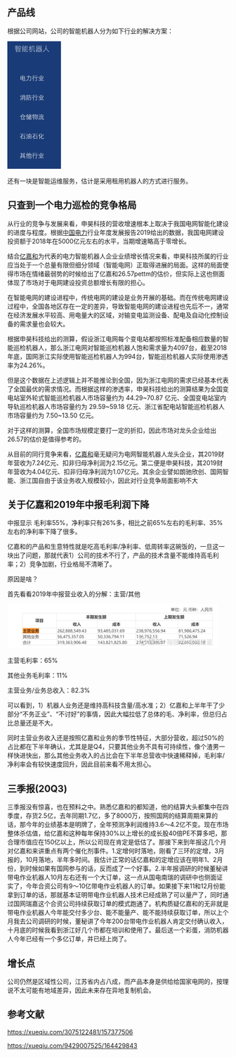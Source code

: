 ## 产品线

根据公司网站，公司的智能机器人分为如下行业的解决方案：

![image-20201201175645859](images/image-20201201175645859.png)





还有一块是智能运维服务，估计是采用租用机器人的方式进行服务。

## 只查到一个电力巡检的竞争格局

从行业的竞争与发展来看，申昊科技的营收增速根本上取决于我国电网智能化建设的进度与程度。根据[中国电力](https://xueqiu.com/S/02380?from=status_stock_match)行业年度发展报告2019给出的数据，我国电网建设投资额于2018年在5000亿元左右的水平，当期增速略高于零增长。

结合[亿嘉和](https://xueqiu.com/S/SH603666?from=status_stock_match)为代表的电力智能机器人企业业绩增长情况来看，申昊科技所属的行业应当处于一个总量有限但细分领域（智能电网）正取得进展的局面。这样的局面使得市场在情绪最弱势的时候给出了亿嘉和26.57pettm的估价，但实际上这也侧面体现了市场对于电网建设投资总额增长有限的担心。

在智能电网的建设进程中，传统电网的建设是业务开展的基础。而在传统电网建设过程中，全国各地区存在一定的差异，导致智能电网的建设进程也先后不一，通常在经济发展水平较高、用电量大的区域，对输变电监测设备、配电及自动化控制设备的需求量也会较大。

根据申昊科技给出的测算，假设浙江电网每个变电站都按照标准配备相应数量的智能巡检机器人，那么浙江电网对智能巡检机器人饱和需求量为4097台，截至2018年底，国网浙江实际使用智能巡检机器人为994台，智能巡检机器人实际使用渗透率为24.26%。

但是这个数据在上述逻辑上并不能推论到全国，因为浙江电网的需求已经基本代表了全国最优的需求情况。而根据这样的渗透率，申昊科技给出的测算结果为全国变电站室外轮式智能巡检机器人市场容量约为 44.29~70.87 亿元、全国变电站室内导轨巡检机器人市场容量约为 29.59~59.18 亿元、浙江省配电站智能巡检机器人市场容量约为 7.50~13.50 亿元。

对于这样的测算，全国市场规模定要打一定的折扣，因此市场对龙头企业给出26.57的估价是值得参考的。

从目前的同行竞争来看，[亿嘉和](https://xueqiu.com/S/SH603666?from=status_stock_match)毫无疑问为电网智能机器人龙头企业，其2019财年营收为7.24亿元、扣非归母净利润为2.15亿元。第二便是申昊科技，其2019财年营收为4.04亿元、扣非归母净利润为1.07亿元。其余企业譬如朗驰欣创、国网智能、浙江国自由于该业务收入规模较小，因此对行业竞争局面影响不大



## 关于亿嘉和2019年中报毛利润下降

中报显示 毛利率55%，净利率只有26%多，相比之前65%左右的毛利率、35%左右的净利率下降了很多。

亿嘉和的产品和生意特性就是吃高毛利率/净利率、低周转率这碗饭的，一旦这一块出了问题，那就代表1）公司的技术不行了，产品的技术含量不能维持高毛利率；2）竞争加剧，行业格局不清晰了。

原因是啥？

首先看看2019年中报营业收入的分解：主营/其他

![img](images/175215a3b4d127d03fec3be7.png!custom.jpg)

主营毛利率：65%

其他业务毛利率：11%

主营业务/业务总收入：82.3%

可以看到，1）机器人业务还是维持高科技含量/高水准；2）亿嘉和上半年干了少部分“不务正业”、“不讨好”的事情，因此大幅拉低了总体的毛、净利率，但总归占比总量还是不大。

同时主营业务收入还是按照亿嘉和业务的季节性特征，大部分营收，超过50%的占比都在下半年确认，尤其是是Q4，只要其他业务不具有可持续性，像个渣男一样快进快出，那么其他业务收入的占比会在下半年总营收中快速稀释掉，毛利率/净利率会有较快速度回升，因此目前来看不用太担心。

## 三季报(20Q3)

三季报没有惊喜，也在预料之中。熟悉亿嘉和的都知道，他的结算大头都集中在四季度，存货2.5亿，去年同期1.7亿，多了8000万，按照国网的结算周期来算的话，那今年的业绩基本是明牌了，全年预测净利润维持3.6～4.2亿不变。现在市场整体杀估值，给亿嘉和这种每年保持30%以上增长的成长股40倍PE不算多吧，那合理市值应在150亿以上，所以公司现在肯定是低估了。那接下来到年报这几个月对亿嘉和来讲重点有两个催化剂事件。1.定增何时落地，刚看了三环的定增，3月报的，10月落地，半年多时间。我估计正常的话亿嘉和的定增应该在明年1、2月份，到时候如果有国网参与的话，反而成了一个好事。2.半年报调研的时候董秘讲带电作业机器人10月左右还有一个大订单，这一点从国电南瑞的调研中也侧面证实了，今年合资公司有9～10亿带电作业机器人的订单。如果接下来11和12月份能拿到订单的话，那就基本证明带电作业机器人技术已经成熟了可以量产了，同时通过国网瑞嘉这个合资公司持续获取订单的模式跑通了。机构质疑亿嘉和的无非就是带电作业机器人今年能交付多少台、能不能量产、能不能持续获取订单，所以上个月我去公司调研的时候，董秘讲了今年200台带电作业机器人肯定交付确认收入，十月底的时候我看到浙江好几个市都在培训和使用了。最后送一个彩蛋，消防机器人今年已经有一个多亿订单，并已经上岗了。

## 增长点

公司仍然是区域性公司，江苏省内占八成，而产品本身是供给给国家电网的，按理说不太可能有地域差异，因此未来存在异地复制机会。

## 参考文献

https://xueqiu.com/3075122481/157377506

https://xueqiu.com/9429007525/164429843